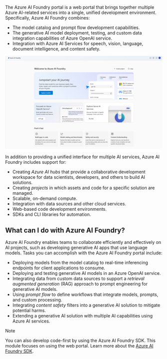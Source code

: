 The Azure AI Foundry portal is a web portal that brings together multiple Azure AI-related services into a single, unified development environment. Specifically, Azure AI Foundry combines:

- The model catalog and prompt flow development capabilities.
- The generative AI model deployment, testing, and custom data integration capabilities of Azure OpenAI service.
- Integration with Azure AI Services for speech, vision, language, document intelligence, and content safety.

![Screenshot of the Azure AI Foundry portal home page.](../media/azure-ai-foundry-portal-home.png)

In addition to providing a unified interface for multiple AI services, Azure AI Foundry includes support for:

- Creating *Azure AI hubs* that provide a collaborative development workspace for data scientists, developers, and others to build AI solutions.
- Creating *projects* in which assets and code for a specific solution are managed.
- Scalable, on-demand compute.
- Integration with data sources and other cloud services.
- Web-based code development environments.
- SDKs and CLI libraries for automation.

## What can I do with Azure AI Foundry?

Azure AI Foundry enables teams to collaborate efficiently and effectively on AI projects, such as developing generative AI apps that use language models. Tasks you can accomplish with the Azure AI Foundry portal include:

- Deploying models from the model catalog to real-time inferencing endpoints for client applications to consume.
- Deploying and testing generative AI models in an Azure OpenAI service.
- Integrating data from custom data sources to support a *retrieval augmented generation* (RAG) approach to prompt engineering for generative AI models.
- Using *prompt flow* to define workflows that integrate models, prompts, and custom processing.
- Integrating *content safety* filters into a generative AI solution to mitigate potential harms.
- Extending a generative AI solution with multiple AI capabilities using Azure AI services.

> [!NOTE]
> You can also develop code-first by using the Azure AI Foundry SDK. This module focuses on using the web portal. Learn more about the [Azure AI Foundry SDK](/azure/ai-studio/how-to/develop/sdk-overview?azure-portal=true).
